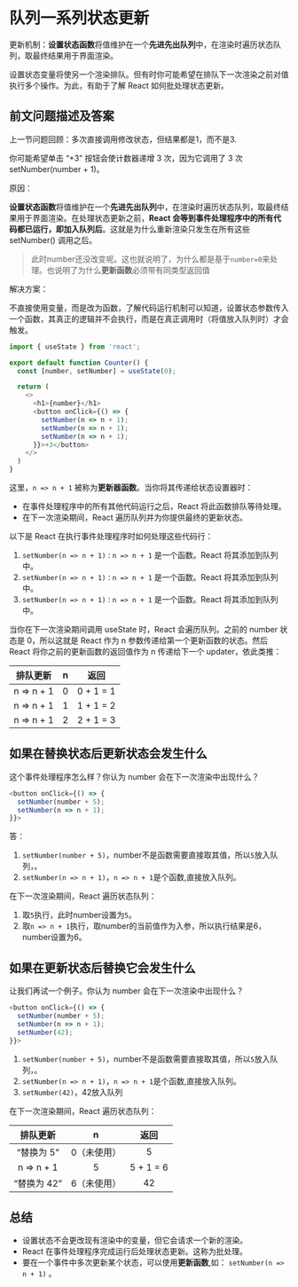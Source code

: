 # 队列一系列状态更新

更新机制：**设置状态函数**将值维护在一个**先进先出队列**中，在渲染时遍历状态队列，取最终结果用于界面渲染。

设置状态变量将使另一个渲染排队。但有时你可能希望在排队下一次渲染之前对值执行多个操作。为此，有助于了解 React 如何批处理状态更新。

## 前文问题描述及答案

上一节问题回顾：多次直接调用修改状态，但结果都是1，而不是3.

你可能希望单击 “+3” 按钮会使计数器递增 3 次，因为它调用了 3 次 setNumber(number + 1)。

原因：

**设置状态函数**将值维护在一个**先进先出队列**中，在渲染时遍历状态队列，取最终结果用于界面渲染。在处理状态更新之前，**React 会等到事件处理程序中的所有代码都已运行，即加入队列后**。这就是为什么重新渲染只发生在所有这些 setNumber() 调用之后。
>此时number还没改变呢。这也就说明了，为什么都是基于`number=0`来处理。也说明了为什么**更新函数**必须带有同类型返回值

解决方案：

不直接使用变量，而是改为函数，了解代码运行机制可以知道，设置状态参数传入一个函数，其真正的逻辑并不会执行，而是在真正调用时（将值放入队列时）才会触发。

```js
import { useState } from 'react';

export default function Counter() {
  const [number, setNumber] = useState(0);

  return (
    <>
      <h1>{number}</h1>
      <button onClick={() => {
        setNumber(n => n + 1);
        setNumber(n => n + 1);
        setNumber(n => n + 1);
      }}>+3</button>
    </>
  )
}
```

这里，`n => n + 1` 被称为**更新器函数**。当你将其传递给状态设置器时：

- 在事件处理程序中的所有其他代码运行之后，React 将此函数排队等待处理。
- 在下一次渲染期间，React 遍历队列并为你提供最终的更新状态。

以下是 React 在执行事件处理程序时如何处理这些代码行：

1. `setNumber(n => n + 1)：n => n + 1` 是一个函数。React 将其添加到队列中。
2. `setNumber(n => n + 1)：n => n + 1` 是一个函数。React 将其添加到队列中。
3. `setNumber(n => n + 1)：n => n + 1` 是一个函数。React 将其添加到队列中。

当你在下一次渲染期间调用 useState 时，React 会遍历队列。之前的 number 状态是 0，所以这就是 React 作为 n 参数传递给第一个更新函数的状态。然后 React 将你之前的更新函数的返回值作为 n 传递给下一个 updater，依此类推：

|排队更新|	n	|返回|
|:-:|:-:|:-:|
|n => n + 1|	0	|0 + 1 = 1|
|n => n + 1|	1	|1 + 1 = 2|
|n => n + 1|	2	|2 + 1 = 3|

## 如果在替换状态后更新状态会发生什么

这个事件处理程序怎么样？你认为 number 会在下一次渲染中出现什么？

```js
<button onClick={() => {
  setNumber(number + 5);
  setNumber(n => n + 1);
}}>
```

答：

1. `setNumber(number + 5)`，number不是函数需要直接取其值，所以`5`放入队列，。
2. `setNumber(n => n + 1)`，`n => n + 1`是个函数,直接放入队列。

在下一次渲染期间，React 遍历状态队列：

1. 取`5`执行，此时number设置为`5`。
2. 取`n => n + 1`执行，取number的当前值作为入参，所以执行结果是6，number设置为6。

## 如果在更新状态后替换它会发生什么

让我们再试一个例子。你认为 number 会在下一次渲染中出现什么？

```js
<button onClick={() => {
  setNumber(number + 5);
  setNumber(n => n + 1);
  setNumber(42);
}}>
```

1. `setNumber(number + 5)`，number不是函数需要直接取其值，所以`5`放入队列，。
2. `setNumber(n => n + 1)`，`n => n + 1`是个函数,直接放入队列。
3. `setNumber(42)`，42放入队列

在下一次渲染期间，React 遍历状态队列：

|排队更新|	n	|返回|
|:-:|:-:|:-:|
|“替换为 5”|	0（未使用）	|5|
|n => n + 1|	5	|5 + 1 = 6|
|“替换为 42”|	6（未使用）	|42|

## 总结

- 设置状态不会更改现有渲染中的变量，但它会请求一个新的渲染。
- React 在事件处理程序完成运行后处理状态更新。这称为批处理。
- 要在一个事件中多次更新某个状态，可以使用**更新函数**,如： `setNumber(n => n + 1)` 。
